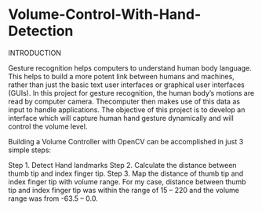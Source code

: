 # Volume-Control-With-Hand-Detection


INTRODUCTION

Gesture recognition helps computers to understand human body language. This helps to build a more potent link between humans and machines, rather than just the basic text user interfaces or graphical user interfaces (GUIs). In this project for gesture recognition, the human body’s motions are read by computer camera. Thecomputer then makes use of this data as input to handle applications. The objective of this project is to develop an interface which will capture human hand gesture dynamically and will control the volume level.



Building a Volume Controller with OpenCV can be accomplished in just 3 simple steps:

Step 1. Detect Hand landmarks
Step 2. Calculate the distance between thumb tip and index finger tip.
Step 3. Map the distance of thumb tip and index finger tip with volume range. For my case, distance between thumb tip and index finger tip was within the range of 15 – 220 and the volume range was from -63.5 – 0.0.


